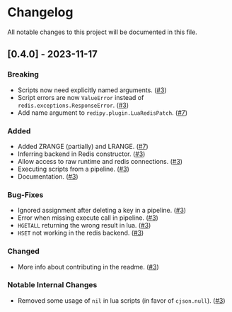 # Changelog

All notable changes to this project will be documented in this file.

## [0.4.0] - 2023-11-17

### Breaking

- Scripts now need explicitly named arguments. ([#3])
- Script errors are now `ValueError` instead of `redis.exceptions.ResponseError`. ([#3])
- Add name argument to `redipy.plugin.LuaRedisPatch`. ([#7])

### Added

- Added ZRANGE (partially) and LRANGE. ([#7])
- Inferring backend in Redis constructor. ([#3])
- Allow access to raw runtime and redis connections. ([#3])
- Executing scripts from a pipeline. ([#3])
- Documentation. ([#3])

### Bug-Fixes

- Ignored assignment after deleting a key in a pipeline. ([#3])
- Error when missing execute call in pipeline. ([#3])
- `HGETALL` returning the wrong result in lua. ([#3])
- `HSET` not working in the redis backend. ([#3])

### Changed

- More info about contributing in the readme. ([#3])

### Notable Internal Changes

- Removed some usage of `nil` in lua scripts (in favor of `cjson.null`). ([#3])

[#3]: https://github.com/JosuaKrause/redipy/pull/3
[#7]: https://github.com/JosuaKrause/redipy/pull/7
